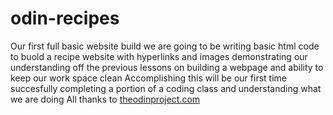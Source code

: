 # odin-recipes
Our first full basic website build
we are going to be writing basic html code to buold a recipe website with hyperlinks and images
demonstrating our understanding off the previous lessons on building a webpage and ability to keep our work space clean
Accomplishing this will be our first time succesfully completing a portion of a coding class and understanding what we are doing
All thanks to <a href="theodinproject.com"> theodinproject.com</a>